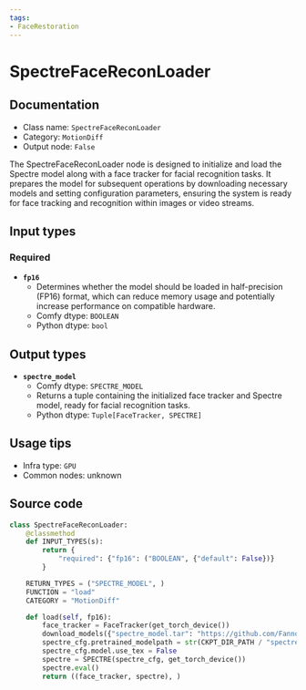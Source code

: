 ```yaml
---
tags:
- FaceRestoration
---
```


# SpectreFaceReconLoader
## Documentation
- Class name: `SpectreFaceReconLoader`
- Category: `MotionDiff`
- Output node: `False`

The SpectreFaceReconLoader node is designed to initialize and load the Spectre model along with a face tracker for facial recognition tasks. It prepares the model for subsequent operations by downloading necessary models and setting configuration parameters, ensuring the system is ready for face tracking and recognition within images or video streams.
## Input types
### Required
- **`fp16`**
    - Determines whether the model should be loaded in half-precision (FP16) format, which can reduce memory usage and potentially increase performance on compatible hardware.
    - Comfy dtype: `BOOLEAN`
    - Python dtype: `bool`
## Output types
- **`spectre_model`**
    - Comfy dtype: `SPECTRE_MODEL`
    - Returns a tuple containing the initialized face tracker and Spectre model, ready for facial recognition tasks.
    - Python dtype: `Tuple[FaceTracker, SPECTRE]`
## Usage tips
- Infra type: `GPU`
- Common nodes: unknown


## Source code
```python
class SpectreFaceReconLoader:
    @classmethod
    def INPUT_TYPES(s):
        return {
            "required": {"fp16": ("BOOLEAN", {"default": False})}
        }

    RETURN_TYPES = ("SPECTRE_MODEL", )
    FUNCTION = "load"
    CATEGORY = "MotionDiff"

    def load(self, fp16):
        face_tracker = FaceTracker(get_torch_device())
        download_models({"spectre_model.tar": "https://github.com/Fannovel16/ComfyUI-MotionDiff/releases/download/latest/spectre_model.tar"})
        spectre_cfg.pretrained_modelpath = str(CKPT_DIR_PATH / "spectre_model.tar")
        spectre_cfg.model.use_tex = False
        spectre = SPECTRE(spectre_cfg, get_torch_device())
        spectre.eval()
        return ((face_tracker, spectre), )

```
